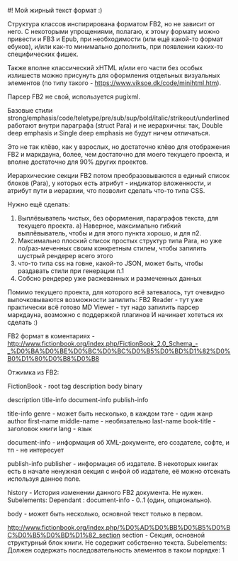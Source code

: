 #! Мой жирный текст формат :)

Структура классов инспирирована форматом FB2, но не зависит от него.
С некоторыми упрощениями, полагаю, к этому формату можно привести и FB3 и Epub,
при необходимости (или ещё какой-то формат ебуков), и/или как-то минимально дополнить,
при появлении каких-то специфических фишек.

Также вполне классический xHTML и/или его части без особых излишеств можно присунуть
для оформления отдельных визуальных элементов (по типу такого - https://www.viksoe.dk/code/minihtml.htm).

Парсер FB2 не свой, используется pugixml.

Базовые стили strong/emphasis/code/teletype/pre/sub/sup/bold/italic/strikeout/underlined
работают внутри параграфа (struct Para) и не иерархичны: так, 
 <emphasis><emphasis>Double deep emphasis</emphasis></emphasis>
 и 
 <emphasis>Single deep emphasis</emphasis>
не будут ничем отличаться.

Это не так клёво, как у взрослых, но достаточно клёво для отображения FB2 и маркдауна,
более, чем достаточно для моего текущего проекта, и вполне достаточно для 
90% других проектов.

Иерархические секции FB2 потом преобразовываются в единый список блоков (Para), у которых
есть атрибут - индикатор вложенности, и атрибут пути в иерархии, что позволит
сделать что-то типа CSS.

Нужно ещё сделать:
  1) Выплёвыватель чистых, без оформления, параграфов текста, для текущего проекта.
     а) Наверное, максимально гибкий выплёвыватель, чтобы и для этого пункта хорошо, 
        и для п2.
  2) Максимально плоский список простых структур типа Para, но уже по/раз-меченных своим 
     конкретным стилем, чтобы запилить шустрый рендерер всего этого
  3) что-то типа css на говне, какой-то JSON, может быть, чтобы раздавать стили при генерации п.1
  4) Собсно рендерер уже расжеванных и размеченных данных

Помимо текущего проекта, для которого всё затевалось, тут очевидно выпочковываются 
возможности запилить:
  FB2 Reader  - тут уже практически всё готово
  MD Viewer   - тут надо запилить парсер маркдауна, возможно с поддержкой плагинов
И начинает хотеться их сделать :)



FB2 формат в коментариях - http://www.fictionbook.org/index.php/FictionBook_2.0_Schema_-_%D0%BA%D0%BE%D0%BC%D0%BC%D0%B5%D0%BD%D1%82%D0%B0%D1%80%D0%B8%D0%B8

Отжимка из FB2:

FictionBook - root tag
  description
  body
  binary


description
  title-info
  document-info
  publish-info


title-info
  genre - может быть несколько, в каждом тэге - один жанр
  author
    first-name
    middle-name - необязательно
    last-name
  book-title - заголовок книги
  lang - язык

document-info - информация об XML-документе, его создателе, софте, и тп - не интересует

publish-info
  publisher - информация об издателе. В некоторых книгах есть в начале ненужная секция 
              с инфой об издателе, её можно отсекать используя данное поле.

history - История изменении данного FB2 документа. Не нужен.
  Subelements: 
  Dependant  : document-info - 0..1 (один, опционально).


body - может быть несколько, основной текст только в первом.
<body name="notes">

http://www.fictionbook.org/index.php/%D0%AD%D0%BB%D0%B5%D0%BC%D0%B5%D0%BD%D1%82_section
section - Секция, основной структурный блок книги. Не содержит собственно текста.
  Subelements: Должен содержать последовательность элементов в таком порядке:
               1 <title> - 0..1 (опционально);
               2 <epigraph> - 0..n (любое число, опционально);
               3 <image> - 0..1 (опционально);
               4 <annotation> - 0..1 (опционально);
               5 Один из вариантов,
                 1 либо вложенные секции:
                   <section> - (любое число, обязательно);
                 2 либо произвольный набор (в произвольном количестве) из следующих элементов:
                   p, image, poem, subtitle, cite, empty-line, table
                     p, image, subtitle, empty-line - это всё разные виды p
                     poem, cite, table - это набор из Block, куда также входит Para <p>

  Dependant  : body, section
  Атрибуты
    id (опциональный) - Идентификатор (якорь, метка) для ссылок на данный элемент
    xml:lang (опциональный) - язык.


title - Название книги, главы, стихотворения. Не содержит собственно текста.
  Subelements: p, empty-line
  Dependant  : body, section, poem, stanza

subtitle - !!! не содержит подразделов, только оформление
  Subelements: strong, emphasis, style, a, strikethrough, sub, sup, code, image
  Dependant  : section, cite, stanza, title-info, src-title-info, history

  Аналогичен тэгу "p" - para

image
  Subelements: Нет подчиненных элементов, обычно нет закрывающего тэга (пустой элемент).
  Dependant  : body, section, coverpage, p, v, subtitle, th, td, text-author

text-author - !!! не содержит подразделов, только оформление
  Subelements: strong, emphasis, style, a, strikethrough, sub, sup, code, image

annotation - может находиться в секции
  Subelements: p, poem, cite, subtitle, empty-line, table
  Dependant  : title-info, src-title-info, section

p - !!! не содержит подразделов, только оформление
  Subelements: strong, emphasis, style, a, strikethrough, sub, sup, code, image
  Dependant  : section, title, epigraph, cite, annotation, history

empty-line
  Subelements: Нет подчиненных элементов, нет закрывающего тэга.
  Dependant  : section, annotation, history, title, epigraph, cite

http://www.fictionbook.org/index.php/%D0%AD%D0%BB%D0%B5%D0%BC%D0%B5%D0%BD%D1%82_epigraph
epigraph
  Subelements: Содержит в перечисленном порядке элементы:
    1 Произвольный набор (в произвольном количестве): p, poem, cite, empty-line
    2 text-author - 0..n (любое число, опционально).
  Dependant  : body, section, poem

http://www.fictionbook.org/index.php/%D0%AD%D0%BB%D0%B5%D0%BC%D0%B5%D0%BD%D1%82_poem
poem
  Subelements: Должен содержать последовательность элементов в таком порядке:
    1 <title> 0..1 (опционально) - название;
    2 <epigraph> 0..n (любое число, опционально) - эпиграф;
    3 <stanza> 1..n (любое число, обязательно) - стихотворные строфы;
    4 <text-author> 0..n (любое число, опционально) - автор стиха;
    5 <date> 0..1 (опционально) - дата написания.
  Dependant  : section, cite, epigraph, annotation, history

http://www.fictionbook.org/index.php/%D0%AD%D0%BB%D0%B5%D0%BC%D0%B5%D0%BD%D1%82_cite
cite
  Subelements: Содержит в указанном порядке следующие элементы:
    1 Произвольный набор (в произвольном количестве):
      p, subtitle, empty-line, poem, table
    2 text-author - 0..n (любое число, опционально) - подпись, автор цитируемого текста.
  Dependant  : annotation, epigraph, history, section

stanza - Строфа - стихотворная группа строк, отделенная пустым промежутком от остальных строк.
  Subelements: Должен содержать последовательность элементов в таком порядке:
               1 <title> 0..1 (опционально);
               2 <subtitle> 0..1 (опционально);
               3 <v> 1..n (любое число, обязательно).
  Dependant  : poem

v - Строка стихотворения (стих) - !!! не содержит подразделов, только оформление
  Subelements: strong, emphasis, style, a, strikethrough, sub, sup, code, image
  Dependant  : stanza

code - Предназначен для оформления терминов, строк программного кода и подобных фрагментов текста, обычно отображаемых шрифтом фиксированной ширины.
  Subelements: 
  Dependant  : 
  Sample     : <p><code>if (user.loggedIn) {</code></p>
               Но так мало кто делает

  Subelements: 
  Dependant  : 

http://www.fictionbook.org/index.php/%D0%AD%D0%BB%D0%B5%D0%BC%D0%B5%D0%BD%D1%82_table
table
  Атрибуты
    id (опциональный) - Идентификатор (якорь, метка) для ссылок на данный элемент
    style (опциональный) - стиль таблицы
  Подчиненные элементы
    Должен содержать элементы:
    <tr> 1..n (любое число, один обязательно).

http://www.fictionbook.org/index.php/%D0%AD%D0%BB%D0%B5%D0%BC%D0%B5%D0%BD%D1%82_tr
tr
  Атрибуты
    align (опциональный) - вырабнивание "left"/"right"/"center"
  Подчиненные элементы
    Произвольный набор (в произвольном количестве) из следующих элементов:
    <th>;
    <td>.

http://www.fictionbook.org/index.php/%D0%AD%D0%BB%D0%B5%D0%BC%D0%B5%D0%BD%D1%82_th
th
  Атрибуты
    id (опциональный);
    style (опциональный);
    colspan (опциональный);
    rowspan (опциональный);
    align (опциональный) - "left"/"right"/"center"
    valign (опциональный) - "top"/"middle"/"bottom"
    xml:lang (опциональный) - язык.
  Подчиненные элементы
    Аналогично <p>

http://www.fictionbook.org/index.php/%D0%AD%D0%BB%D0%B5%D0%BC%D0%B5%D0%BD%D1%82_td
td
  Атрибуты
    id (опциональный);
    style (опциональный);
    colspan (опциональный);
    rowspan (опциональный);
    align (опциональный) - "left"/"right"/"center"
    valign (опциональный) - "top"/"middle"/"bottom"
    xml:lang (опциональный) - язык.
  Подчиненные элементы
    Аналогично <p>

th/td - аналогичны <p>, но есть доп атрибуты
    В ячейке таблицы может быть несколько <p>, но в FB2 вроде th/td и есть как один <p>

sub, sup, history - удаляем.
a - удаляем, если текст в []

table - удаляем, не умеем с ними работать

Элементы нижнего уровня, без подразделов, только оформление.
p, v, subtitle, empty-line, text-author


strong
emphasis
style
a
strikethrough
sub
sup
code
image

   <empty-line/>
   <p>Some text <image l:href="#img_3"/> more text</p>
   <empty-line/>
   <p><strong>Рис. 1.1.</strong> <emphasis>Взаимоотношения между различными стандартами UNIX и C</emphasis></p>
   <p>В 2008 году  <emphasis>The New York Times</emphasis>, проделал</p>
